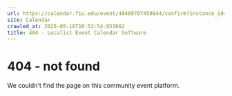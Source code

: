 ```yaml
---
url: https://calendar.fiu.edu/event/49489707459844/confirm?instance_id=49489707472139&return=https%3A%2F%2Fcalendar.fiu.edu%2Fcalendar%3Fevent_types%255B%255D%3D121719
site: Calendar
crawled_at: 2025-05-16T10:53:54.953602
title: 404 - Localist Event Calendar Software
---
```


# 404 - not found
We couldn't find the page on this community event platform.
